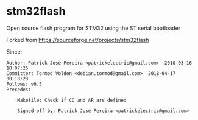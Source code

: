# stm32flash
Open source flash program for STM32 using the ST serial bootloader

Forked from https://sourceforge.net/projects/stm32flash

Since:
```
Author: Patrick José Pereira <patrickelectric@gmail.com>  2018-03-16 18:07:25
Committer: Tormod Volden <debian.tormod@gmail.com>  2018-04-17 00:18:23
Follows: v0.5
Precedes:

    Makefile: Check if CC and AR are defined

    Signed-off-by: Patrick José Pereira <patrickelectric@gmail.com>
```
